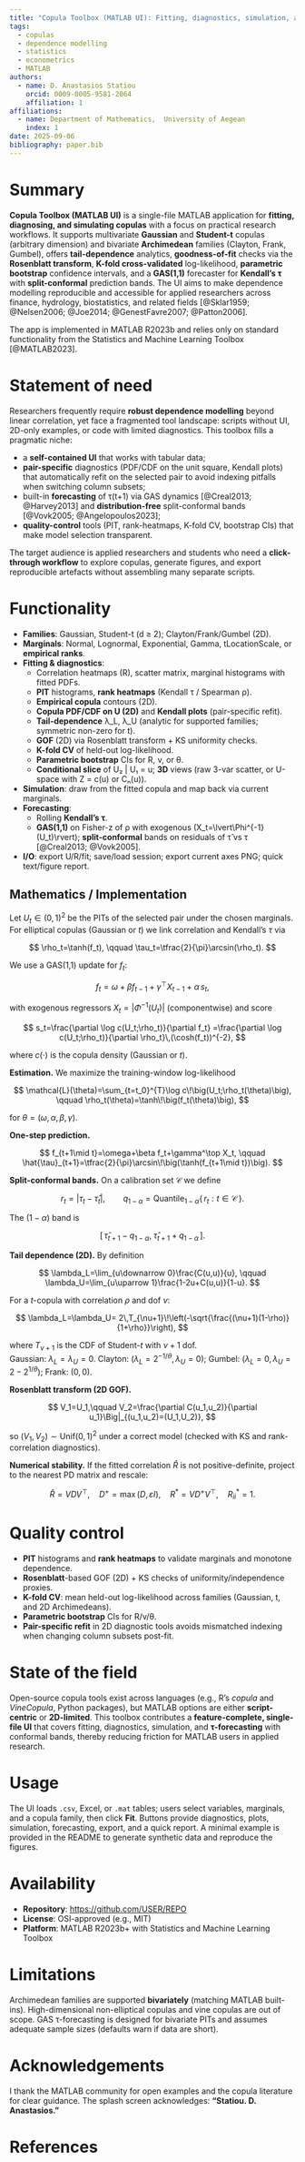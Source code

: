 ```yaml
---
title: "Copula Toolbox (MATLAB UI): Fitting, diagnostics, simulation, and GAS τ-forecasting"
tags:
  - copulas
  - dependence modelling
  - statistics
  - econometrics
  - MATLAB
authors:
  - name: D. Anastasios Statiou
    orcid: 0009-0005-9581-2064
    affiliation: 1
affiliations:
  - name: Department of Mathematics,  University of Aegean
    index: 1
date: 2025-09-06
bibliography: paper.bib
---
```


# Summary

**Copula Toolbox (MATLAB UI)** is a single-file MATLAB application for **fitting, diagnosing, and simulating copulas** with a focus on practical research workflows. It supports multivariate **Gaussian** and **Student-t** copulas (arbitrary dimension) and bivariate **Archimedean** families (Clayton, Frank, Gumbel), offers **tail-dependence** analytics, **goodness-of-fit** checks via the **Rosenblatt transform**, **K-fold cross-validated** log-likelihood, **parametric bootstrap** confidence intervals, and a **GAS(1,1)** forecaster for **Kendall’s τ** with **split-conformal** prediction bands. The UI aims to make dependence modelling reproducible and accessible for applied researchers across finance, hydrology, biostatistics, and related fields [@Sklar1959; @Nelsen2006; @Joe2014; @GenestFavre2007; @Patton2006].

The app is implemented in MATLAB R2023b and relies only on standard functionality from the Statistics and Machine Learning Toolbox [@MATLAB2023].

# Statement of need

Researchers frequently require **robust dependence modelling** beyond linear correlation, yet face a fragmented tool landscape: scripts without UI, 2D-only examples, or code with limited diagnostics. This toolbox fills a pragmatic niche:

- a **self-contained UI** that works with tabular data;
- **pair-specific** diagnostics (PDF/CDF on the unit square, Kendall plots) that automatically refit on the selected pair to avoid indexing pitfalls when switching column subsets;
- built-in **forecasting** of τ(t+1) via GAS dynamics [@Creal2013; @Harvey2013] and **distribution-free** split-conformal bands [@Vovk2005; @Angelopoulos2023];
- **quality-control** tools (PIT, rank-heatmaps, K-fold CV, bootstrap CIs) that make model selection transparent.

The target audience is applied researchers and students who need a **click-through workflow** to explore copulas, generate figures, and export reproducible artefacts without assembling many separate scripts.

# Functionality

- **Families**: Gaussian, Student-t (d ≥ 2); Clayton/Frank/Gumbel (2D).
- **Marginals**: Normal, Lognormal, Exponential, Gamma, tLocationScale, or **empirical ranks**.
- **Fitting & diagnostics**:
  - Correlation heatmaps (R), scatter matrix, marginal histograms with fitted PDFs.
  - **PIT** histograms, **rank heatmaps** (Kendall τ / Spearman ρ).
  - **Empirical copula** contours (2D).
  - **Copula PDF/CDF on U (2D)** and **Kendall plots** (pair-specific refit).
  - **Tail-dependence** λ_L, λ_U (analytic for supported families; symmetric non-zero for t).
  - **GOF** (2D) via Rosenblatt transform + KS uniformity checks.
  - **K-fold CV** of held-out log-likelihood.
  - **Parametric bootstrap** CIs for R, ν, or θ.
  - **Conditional slice** of U₂ | U₁ = u; **3D** views (raw 3-var scatter, or U-space with Z = c(u) or Cₙ(u)).
- **Simulation**: draw from the fitted copula and map back via current marginals.
- **Forecasting**:
  - Rolling **Kendall’s τ**.
  - **GAS(1,1)** on Fisher-z of ρ with exogenous \(X_t=\lvert\Phi^{-1}(U_t)\rvert\); **split-conformal** bands on residuals of τ̂ vs τ [@Creal2013; @Vovk2005].
- **I/O**: export U/R/fit; save/load session; export current axes PNG; quick text/figure report.



## Mathematics / Implementation

Let $U_t \in (0,1)^2$ be the PITs of the selected pair under the chosen marginals.  
For elliptical copulas (Gaussian or $t$) we link correlation and Kendall’s $\tau$ via

$$
\rho_t=\tanh(f_t), \qquad \tau_t=\tfrac{2}{\pi}\arcsin(\rho_t).
$$

We use a GAS(1,1) update for $f_t$:

$$
f_t=\omega+\beta f_{t-1}+\gamma^\top X_{t-1}+\alpha\,s_t,
$$

with exogenous regressors $X_t=\lvert \Phi^{-1}(U_t)\rvert$ (componentwise) and score

$$
s_t=\frac{\partial \log c(U_t;\rho_t)}{\partial f_t}
   =\frac{\partial \log c(U_t;\rho_t)}{\partial \rho_t}\,(\cosh(f_t))^{-2},
$$

where $c(\cdot)$ is the copula density (Gaussian or $t$).

**Estimation.** We maximize the training-window log-likelihood

$$
\mathcal{L}(\theta)=\sum_{t=t_0}^{T}\log c\!\big(U_t;\rho_t(\theta)\big),
\qquad \rho_t(\theta)=\tanh\!\big(f_t(\theta)\big),
$$

for $\theta=(\omega,\alpha,\beta,\gamma)$.

**One-step prediction.**

$$
f_{t+1\mid t}=\omega+\beta f_t+\gamma^\top X_t,
\qquad
\hat{\tau}_{t+1}=\tfrac{2}{\pi}\arcsin\!\big(\tanh(f_{t+1\mid t})\big).
$$

**Split-conformal bands.** On a calibration set $\mathcal{C}$ we define

$$
r_t = \lvert \tau_t - \hat{\tau}_t \rvert,
\qquad
q_{1-\alpha} = \mathrm{Quantile}_{1-\alpha}\{\, r_t : t \in \mathcal{C} \,\}.
$$

The $(1-\alpha)$ band is

$$
\big[\, \hat{\tau}_{t+1} - q_{1-\alpha},\; \hat{\tau}_{t+1} + q_{1-\alpha} \,\big].
$$


**Tail dependence (2D).** By definition

$$
\lambda_L=\lim_{u\downarrow 0}\frac{C(u,u)}{u},
\qquad
\lambda_U=\lim_{u\uparrow 1}\frac{1-2u+C(u,u)}{1-u}.
$$

For a $t$-copula with correlation $\rho$ and dof $\nu$:

$$
\lambda_L=\lambda_U=
2\,T_{\nu+1}\!\left(-\sqrt{\frac{(\nu+1)(1-\rho)}{1+\rho}}\right),
$$

where $T_{\nu+1}$ is the CDF of Student-$t$ with $\nu{+}1$ dof.  
Gaussian: $\lambda_L=\lambda_U=0$. Clayton: $(\lambda_L=2^{-1/\theta},\,\lambda_U=0)$;
Gumbel: $(\lambda_L=0,\,\lambda_U=2-2^{1/\theta})$; Frank: $(0,0)$.

**Rosenblatt transform (2D GOF).**

$$
V_1=U_1,\qquad
V_2=\frac{\partial C(u_1,u_2)}{\partial u_1}\Big|_{(u_1,u_2)=(U_1,U_2)},
$$

so $(V_1,V_2)\sim\mathrm{Unif}(0,1)^2$ under a correct model (checked with KS and rank-correlation diagnostics).

**Numerical stability.** If the fitted correlation $\widehat{R}$ is not positive-definite, project to the nearest PD matrix and rescale:

$$
\widehat{R}=V D V^{\top},\quad D^+=\max(D,\varepsilon I),\quad
R^\ast=V D^+ V^{\top},\quad R^\ast_{ii}=1.
$$



# Quality control

- **PIT** histograms and **rank heatmaps** to validate marginals and monotone dependence.
- **Rosenblatt**-based GOF (2D) + KS checks of uniformity/independence proxies.
- **K-fold CV**: mean held-out log-likelihood across families (Gaussian, t, and 2D Archimedeans).
- **Parametric bootstrap** CIs for R/ν/θ.
- **Pair-specific refit** in 2D diagnostic tools avoids mismatched indexing when changing column subsets post-fit.

# State of the field

Open-source copula tools exist across languages (e.g., R’s *copula* and *VineCopula*, Python packages), but MATLAB options are either **script-centric** or **2D-limited**. This toolbox contributes a **feature-complete, single-file UI** that covers fitting, diagnostics, simulation, and **τ-forecasting** with conformal bands, thereby reducing friction for MATLAB users in applied research.

# Usage

The UI loads `.csv`, Excel, or `.mat` tables; users select variables, marginals, and a copula family, then click **Fit**. Buttons provide diagnostics, plots, simulation, forecasting, export, and a quick report. A minimal example is provided in the README to generate synthetic data and reproduce the figures.

# Availability

- **Repository**: https://github.com/USER/REPO  
- **License**: OSI-approved (e.g., MIT)  
- **Platform**: MATLAB R2023b+ with Statistics and Machine Learning Toolbox

# Limitations

Archimedean families are supported **bivariately** (matching MATLAB built-ins). High-dimensional non-elliptical copulas and vine copulas are out of scope. GAS τ-forecasting is designed for bivariate PITs and assumes adequate sample sizes (defaults warn if data are short).

# Acknowledgements

I thank the MATLAB community for open examples and the copula literature for clear guidance. The splash screen acknowledges: **“Statiou. D. Anastasios.”**

# References
